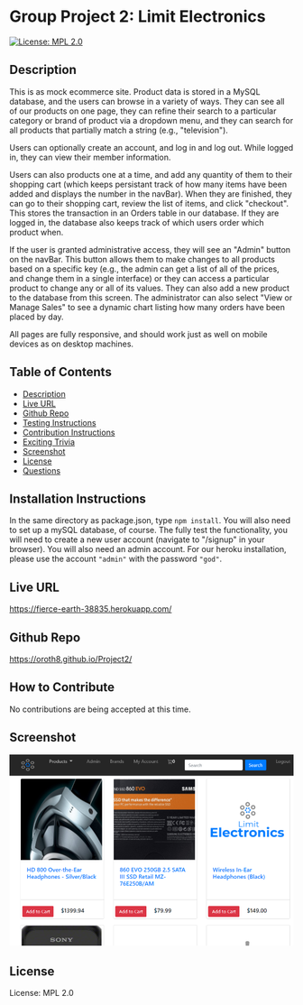 # Group Project 2: Limit Electronics
[![License: MPL 2.0](https://img.shields.io/badge/License-MPL%202.0-brightgreen.svg)](https://opensource.org/licenses/MPL-2.0)
## Description
This is as mock ecommerce site. Product data is stored in a MySQL database, and the users can browse in a variety of ways. They can see all of our products on one page, they can refine their search to a particular category or brand of product via a dropdown menu, and they can search for all products that partially match a string (e.g., "television").

Users can optionally create an account, and log in and log out. While logged in, they can view their member information.

Users can also products one at a time, and add any quantity of them to their shopping cart (which keeps persistant track of how many items have been added and displays the number in the navBar). When they are finished, they can go to their shopping cart, review the list of items, and click "checkout". This stores the transaction in an Orders table in our database. If they are logged in, the database also keeps track of which users order which product when.

If the user is granted administrative access, they will see an "Admin" button on the navBar. This button allows them to make changes to all products based on a specific key (e.g., the admin can get a list of all of the prices, and change them in a single interface) or they can access a particular product to change any or all of its values. They can also add a new product to the database from this screen. The administrator can also select "View or Manage Sales" to see a dynamic chart listing how many orders have been placed by day.

All pages are fully responsive, and should work just as well on mobile devices as on desktop machines.


## Table of Contents
* [Description](#Description)
* [Live URL](#Live%20URL)
* [Github Repo](#Github%20Repo)
* [Testing Instructions](#Testing%20Instructions)
* [Contribution Instructions](#How%20to%20Contribute)
* [Exciting Trivia](#Exciting%20Trivia)
* [Screenshot](#Screenshot)
* [License](#License)
* [Questions](#Questions)
## Installation Instructions
In the same directory as package.json, type ```npm install```. You will also need to set up a mySQL database, of course. The fully test the functionality, you will need to create a new user account (navigate to "/signup" in your browser). You will also need an admin account. For our heroku installation, please use the account ```"admin"``` with the password ``"god"``.
## Live URL
https://fierce-earth-38835.herokuapp.com/
## Github Repo
https://oroth8.github.io/Project2/
## How to Contribute
No contributions are being accepted at this time.
## Screenshot
![screnshot](./public/assets/img/screenshot.PNG)
## License
License: MPL 2.0




